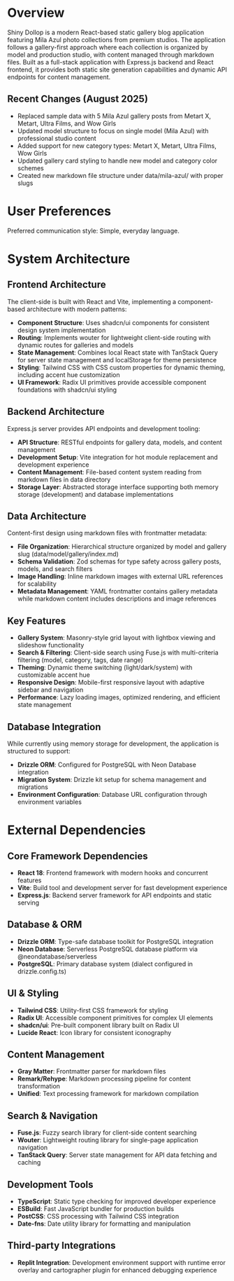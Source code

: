 # Overview

Shiny Dollop is a modern React-based static gallery blog application featuring Mila Azul photo collections from premium studios. The application follows a gallery-first approach where each collection is organized by model and production studio, with content managed through markdown files. Built as a full-stack application with Express.js backend and React frontend, it provides both static site generation capabilities and dynamic API endpoints for content management.

## Recent Changes (August 2025)
- Replaced sample data with 5 Mila Azul gallery posts from Metart X, Metart, Ultra Films, and Wow Girls
- Updated model structure to focus on single model (Mila Azul) with professional studio content
- Added support for new category types: Metart X, Metart, Ultra Films, Wow Girls
- Updated gallery card styling to handle new model and category color schemes
- Created new markdown file structure under data/mila-azul/ with proper slugs

# User Preferences

Preferred communication style: Simple, everyday language.

# System Architecture

## Frontend Architecture
The client-side is built with React and Vite, implementing a component-based architecture with modern patterns:

- **Component Structure**: Uses shadcn/ui components for consistent design system implementation
- **Routing**: Implements wouter for lightweight client-side routing with dynamic routes for galleries and models
- **State Management**: Combines local React state with TanStack Query for server state management and localStorage for theme persistence
- **Styling**: Tailwind CSS with CSS custom properties for dynamic theming, including accent hue customization
- **UI Framework**: Radix UI primitives provide accessible component foundations with shadcn/ui styling

## Backend Architecture
Express.js server provides API endpoints and development tooling:

- **API Structure**: RESTful endpoints for gallery data, models, and content management
- **Development Setup**: Vite integration for hot module replacement and development experience
- **Content Management**: File-based content system reading from markdown files in data directory
- **Storage Layer**: Abstracted storage interface supporting both memory storage (development) and database implementations

## Data Architecture
Content-first design using markdown files with frontmatter metadata:

- **File Organization**: Hierarchical structure organized by model and gallery slug (data/model/gallery/index.md)
- **Schema Validation**: Zod schemas for type safety across gallery posts, models, and search filters
- **Image Handling**: Inline markdown images with external URL references for scalability
- **Metadata Management**: YAML frontmatter contains gallery metadata while markdown content includes descriptions and image references

## Key Features
- **Gallery System**: Masonry-style grid layout with lightbox viewing and slideshow functionality
- **Search & Filtering**: Client-side search using Fuse.js with multi-criteria filtering (model, category, tags, date range)
- **Theming**: Dynamic theme switching (light/dark/system) with customizable accent hue
- **Responsive Design**: Mobile-first responsive layout with adaptive sidebar and navigation
- **Performance**: Lazy loading images, optimized rendering, and efficient state management

## Database Integration
While currently using memory storage for development, the application is structured to support:

- **Drizzle ORM**: Configured for PostgreSQL with Neon Database integration
- **Migration System**: Drizzle kit setup for schema management and migrations
- **Environment Configuration**: Database URL configuration through environment variables

# External Dependencies

## Core Framework Dependencies
- **React 18**: Frontend framework with modern hooks and concurrent features
- **Vite**: Build tool and development server for fast development experience
- **Express.js**: Backend server framework for API endpoints and static serving

## Database & ORM
- **Drizzle ORM**: Type-safe database toolkit for PostgreSQL integration
- **Neon Database**: Serverless PostgreSQL database platform via @neondatabase/serverless
- **PostgreSQL**: Primary database system (dialect configured in drizzle.config.ts)

## UI & Styling
- **Tailwind CSS**: Utility-first CSS framework for styling
- **Radix UI**: Accessible component primitives for complex UI elements
- **shadcn/ui**: Pre-built component library built on Radix UI
- **Lucide React**: Icon library for consistent iconography

## Content Management
- **Gray Matter**: Frontmatter parser for markdown files
- **Remark/Rehype**: Markdown processing pipeline for content transformation
- **Unified**: Text processing framework for markdown compilation

## Search & Navigation
- **Fuse.js**: Fuzzy search library for client-side content searching
- **Wouter**: Lightweight routing library for single-page application navigation
- **TanStack Query**: Server state management for API data fetching and caching

## Development Tools
- **TypeScript**: Static type checking for improved developer experience
- **ESBuild**: Fast JavaScript bundler for production builds
- **PostCSS**: CSS processing with Tailwind CSS integration
- **Date-fns**: Date utility library for formatting and manipulation

## Third-party Integrations
- **Replit Integration**: Development environment support with runtime error overlay and cartographer plugin for enhanced debugging experience
